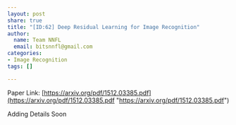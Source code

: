 ```yaml
---
layout: post
share: true
title: "[ID:62] Deep Residual Learning for Image Recognition"
author:
  name: Team NNFL
  email: bitsnnfl@gmail.com
categories:
- Image Recognition
tags: []

---
```

Paper Link: [https://arxiv.org/pdf/1512.03385.pdf](https://arxiv.org/pdf/1512.03385.pdf "https://arxiv.org/pdf/1512.03385.pdf")

Adding Details Soon
